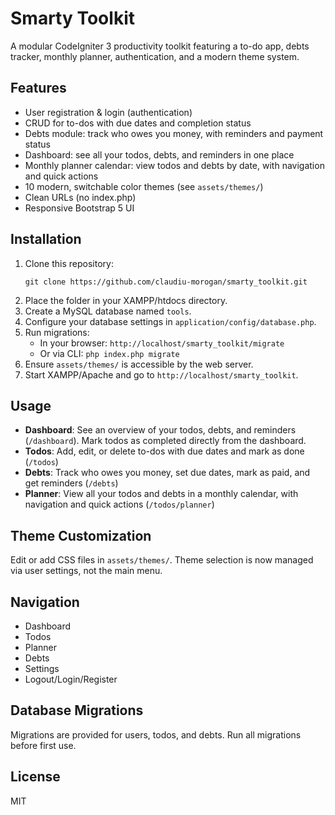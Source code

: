 
# Smarty Toolkit

A modular CodeIgniter 3 productivity toolkit featuring a to-do app, debts tracker, monthly planner, authentication, and a modern theme system.

## Features
- User registration & login (authentication)
- CRUD for to-dos with due dates and completion status
- Debts module: track who owes you money, with reminders and payment status
- Dashboard: see all your todos, debts, and reminders in one place
- Monthly planner calendar: view todos and debts by date, with navigation and quick actions
- 10 modern, switchable color themes (see `assets/themes/`)
- Clean URLs (no index.php)
- Responsive Bootstrap 5 UI

## Installation
1. Clone this repository:
	```
	git clone https://github.com/claudiu-morogan/smarty_toolkit.git
	```
2. Place the folder in your XAMPP/htdocs directory.
3. Create a MySQL database named `tools`.
4. Configure your database settings in `application/config/database.php`.
5. Run migrations:
	- In your browser: `http://localhost/smarty_toolkit/migrate`
	- Or via CLI: `php index.php migrate`
6. Ensure `assets/themes/` is accessible by the web server.
7. Start XAMPP/Apache and go to `http://localhost/smarty_toolkit`.

## Usage

- **Dashboard**: See an overview of your todos, debts, and reminders (`/dashboard`). Mark todos as completed directly from the dashboard.
- **Todos**: Add, edit, or delete to-dos with due dates and mark as done (`/todos`)
- **Debts**: Track who owes you money, set due dates, mark as paid, and get reminders (`/debts`)
- **Planner**: View all your todos and debts in a monthly calendar, with navigation and quick actions (`/todos/planner`)


## Theme Customization
Edit or add CSS files in `assets/themes/`. Theme selection is now managed via user settings, not the main menu.

## Navigation
- Dashboard
- Todos
- Planner
- Debts
- Settings
- Logout/Login/Register

## Database Migrations
Migrations are provided for users, todos, and debts. Run all migrations before first use.

## License
MIT
